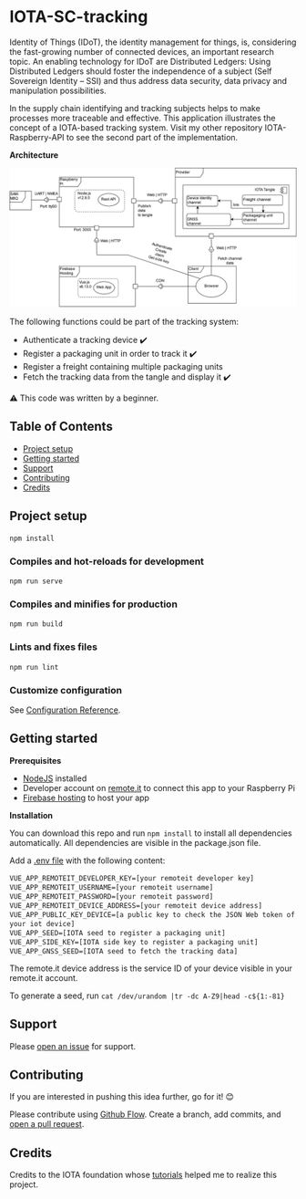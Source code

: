 # IOTA-SC-tracking
Identity of Things (IDoT), the identity management for things, is, considering the fast-growing number of connected devices, an important research topic. An enabling technology for IDoT are Distributed Ledgers: Using Distributed Ledgers should foster the independence of a subject (Self Sovereign Identity – SSI) and thus address data security, data privacy and manipulation possibilities. 

In the supply chain identifying and tracking subjects helps to make processes more traceable and effective.
This application illustrates the concept of a IOTA-based tracking system. 
Visit my other repository IOTA-Raspberry-API to see the second part of the implementation. 

**Architecture**

![architecture](https://github.com/flooji/IOTA-SC-tracking/blob/master/architecture.png)

The following functions could be part of the tracking system:
- Authenticate a tracking device :heavy_check_mark:
- Register a packaging unit in order to track it :heavy_check_mark: 
- Register a freight containing multiple packaging units
- Fetch the tracking data from the tangle and display it :heavy_check_mark:

:warning: This code was written by a beginner. 

## Table of Contents

- [Project setup](#project-setup)
- [Getting started](#getting-started)
- [Support](#support)
- [Contributing](#contributing)
- [Credits](#credits)

## Project setup
```
npm install
```

### Compiles and hot-reloads for development
```
npm run serve
```

### Compiles and minifies for production
```
npm run build
```

### Lints and fixes files
```
npm run lint
```

### Customize configuration
See [Configuration Reference](https://cli.vuejs.org/config/).


## Getting started

**Prerequisites**

- [NodeJS](https://nodejs.org/en/) installed
- Developer account on [remote.it](https://remote.it/) to connect this app to your Raspberry Pi
- [Firebase hosting](https://firebase.google.com/docs/hosting/quickstart) to host your app

**Installation**

You can download this repo and run ```npm install``` to install all dependencies automatically. 
All dependencies are visible in the package.json file.

Add a [.env file](https://stackabuse.com/managing-environment-variables-in-node-js-with-dotenv/) with the following content: 
```
VUE_APP_REMOTEIT_DEVELOPER_KEY=[your remoteit developer key]
VUE_APP_REMOTEIT_USERNAME=[your remoteit username]
VUE_APP_REMOTEIT_PASSWORD=[your remoteit password]
VUE_APP_REMOTEIT_DEVICE_ADDRESS=[your remoteit device address] 
VUE_APP_PUBLIC_KEY_DEVICE=[a public key to check the JSON Web token of your iot device]
VUE_APP_SEED=[IOTA seed to register a packaging unit] 
VUE_APP_SIDE_KEY=[IOTA side key to register a packaging unit]
VUE_APP_GNSS_SEED=[IOTA seed to fetch the tracking data]
``` 
The remote.it device address is the service ID of your device visible in your remote.it account.

To generate a seed, run ```cat /dev/urandom |tr -dc A-Z9|head -c${1:-81}```

## Support

Please [open an issue](https://github.com/flooji/IOTA-Raspberry-API/issues/new) for support.

## Contributing

If you are interested in pushing this idea further, go for it! :blush:

Please contribute using [Github Flow](https://guides.github.com/introduction/flow/). Create a branch, add commits, and [open a pull request](https://github.com/flooji/IOTA-Raspberry-API/compare/).

## Credits

Credits to the IOTA foundation whose [tutorials](https://docs.iota.org/docs/client-libraries/0.1/mam/js/create-restricted-channel) helped me to realize this project.

